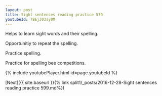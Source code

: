 ```yaml
---
layout: post
title: Sight sentences reading practice 579
youtubeId: 7BEjJ03sy0M
---
```

 
 
Helps to learn sight words and their spelling.

Opportunitiy to repeat the spelling. 

Practice spelling. 
 
Practice for spelling bee competitions. 
 
{% include youtubePlayer.html id=page.youtubeId %}
 
 

[Next]({{ site.baseurl }}{% link  split1/_posts/2016-12-28-Sight sentences reading practice 599.md%})
 
